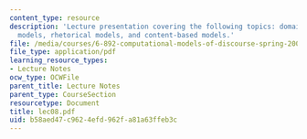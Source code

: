 ```yaml
---
content_type: resource
description: 'Lecture presentation covering the following topics: domain-specific
  models, rhetorical models, and content-based models.'
file: /media/courses/6-892-computational-models-of-discourse-spring-2004/b58aed47c9624efd962fa81a63ffeb3c_lec08.pdf
file_type: application/pdf
learning_resource_types:
- Lecture Notes
ocw_type: OCWFile
parent_title: Lecture Notes
parent_type: CourseSection
resourcetype: Document
title: lec08.pdf
uid: b58aed47-c962-4efd-962f-a81a63ffeb3c
---
```

